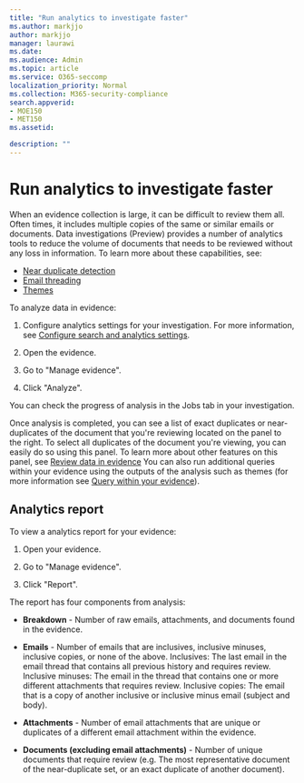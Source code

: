 ```yaml
---
title: "Run analytics to investigate faster"
ms.author: markjjo
author: markjjo
manager: laurawi
ms.date: 
ms.audience: Admin
ms.topic: article
ms.service: O365-seccomp
localization_priority: Normal
ms.collection: M365-security-compliance 
search.appverid: 
- MOE150
- MET150
ms.assetid: 

description: ""
---
```


# Run analytics to investigate faster

When an evidence collection is large, it can be difficult to review them all. Often times, it includes multiple copies of the same or similar emails or documents. Data investigations (Preview) provides a number of analytics tools to reduce the volume of documents that needs to be reviewed without any loss in information. To learn more about these capabilities, see:

- [Near duplicate detection](near-duplicates.md)
- [Email threading](email-threading.md)
- [Themes](themes.md)

To analyze data in evidence:

1. Configure analytics settings for your investigation. For more information, see [Configure search and analytics settings](configure-search-analytics-settings.md).

2. Open the evidence.

3. Go to "Manage evidence".

4. Click "Analyze".

You can check the progress of analysis in the Jobs tab in your investigation.

 Once analysis is completed, you can see a list of exact duplicates or near-duplicates of the document that you're reviewing located on the panel to the right. To select all duplicates of the document you're viewing, you can easily do so using this panel. To learn more about other features on this panel, see [Review data in evidence](review-data-in-evidence.md) You can also run additional queries within your evidence using the outputs of the analysis such as themes (for more information see [Query within your evidence](working-set-search.md)).

## Analytics report

To view a analytics report for your evidence:

1. Open your evidence.

2. Go to "Manage evidence".

3. Click "Report".

The report has four components from analysis:

- **Breakdown** - Number of raw emails, attachments, and documents found in the evidence.

- **Emails** - Number of emails that are inclusives, inclusive minuses, inclusive copies, or none of the above.
        Inclusives: The last email in the email thread that contains all previous history and requires review.
        Inclusive minuses: The email in the thread that contains one or more different attachments that requires review. 
        Inclusive copies: The email that is a copy of another inclusive or inclusive minus email (subject and body).

- **Attachments** - Number of email attachments that are unique or duplicates of a different email attachment within the evidence.

- **Documents (excluding email attachments)** - Number of unique documents that require review (e.g. The most representative document of the near-duplicate set, or an exact duplicate of another document).
